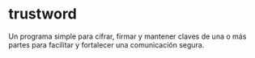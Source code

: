 # trustword
Un programa simple para cifrar, firmar y mantener claves de una o más partes para facilitar y fortalecer una comunicación segura.
